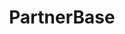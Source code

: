 ---
title: PartnerBase
image: /assets/img/projects/partner-base-logo.svg
categories: inventory management, children & families, community building, youth issues
mission: "Tell us about the project!"
built_by_rfg: "Tell us about the project!"
scope_and_impact: "Tell us about the project!"
---
